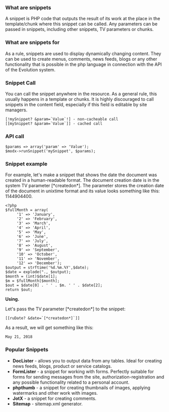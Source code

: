 ### What are snippets ###

A snippet is PHP code that outputs the result of its work at the place in the template/chunk where this snippet can be called. Any parameters can be passed in snippets, including other snippets, TV parameters or chunks.

### What are snippets for ###
As a rule, snippets are used to display dynamically changing content.
They can be used to create menus, comments, news feeds, blogs or any other functionality that is possible in the php language in connection with the API of the Evolution system.

### Snippet Call ###

You can call the snippet anywhere in the resource. As a general rule, this usually happens in a template or chunks.
It is highly discouraged to call snippets in the content field, especially if this field is editable by site managers.

```
[!mySnippet? &param=`Value`!] - non-cacheable call
[[mySnippet? &param=`Value`]] - cached call
```

### API call ###
```
$params => array('param' => 'Value');
$modx->runSnippet('mySnippet', $params);
```

### Snippet example ###

For example, let's make a snippet that shows the date the document was created in a human-readable format.
The document creation date is in the system TV parameter [\*createdon\*].
The parameter stores the creation date of the document in unixtime format and its value looks something like this: 1144904400.

```
<?php
$fullMonth = array(
     '1' => 'January',
     '2' => 'February',
     '3' => 'March',
     '4' => 'April',
     '5' => 'May',
     '6' => 'June',
     '7' => 'July',
     '8' => 'August',
     '9' => 'September',
     '10' => 'October',
     '11' => 'November',
     '12' => 'December');
$output = strftime('%d.%m.%Y',$date);
$date = explode("., $output);
$month = (int)$date[1];
$m = $fullMonth[$month];
$out = $date[0] . ' ' . $m. ' ' . $date[2];
return $out;
```

**Using.**

Let's pass the TV parameter [\*createdon\*] to the snippet:
```
[[ruDate? &date=`[*createdon*]`]]
```
As a result, we will get something like this:
```
May 21, 2018
```

### Popular Snippets ###

- **DocLister** - allows you to output data from any tables. Ideal for creating news feeds, blogs, product or service catalogs.
- **FormLister** - a snippet for working with forms. Perfectly suitable for forms for sending messages from the site, authorization-registration and any possible functionality related to a personal account.
- **phpthumb** - a snippet for creating thumbnails of images, applying watermarks and other work with images.
- **JotX** - a snippet for creating comments.
- **Sitemap** - sitemap.xml generator.